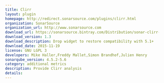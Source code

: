 ```yaml
---
title: Clirr
layout: plugin
homepage: http://redirect.sonarsource.com/plugins/clirr.html
organization: SonarSource
organization_url: http://www.sonarsource.com
download_url: https://sonarsource.bintray.com/Distribution/sonar-clirr-plugin/sonar-clirr-plugin-1.3.jar
download_version: 1.3
download_description: Drop widget to restore compatibility with 5.1+
download_date: 2015-11-19
license: GNU LGPL 3
developers: Mike Haller,Freddy Mallet,Simon Brandhof,Julien Henry
sonarqube_version: 4.5.2-5.6
category: additional metrics
description: Provide Clirr analysis
details: 
---
```

